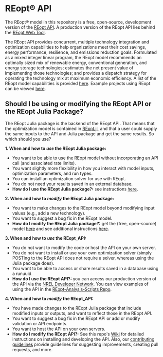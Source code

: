 REopt® API
=========
The REopt® model in this repository is a free, open-source, development version of the [REopt API](https://developer.nrel.gov/docs/energy-optimization/reopt/). A production version of the REopt API lies behind the [REopt Web Tool](https://reopt.nrel.gov/tool).

The REopt API provides concurrent, multiple technology integration and optimization capabilities to help organizations meet their cost savings, energy performance, resilience, and emissions reduction goals. Formulated as a mixed integer linear program, the REopt model recommends an optimally sized mix of renewable energy, conventional generation, and energy storage technologies; estimates the net present value of implementing those technologies; and provides a dispatch strategy for operating the technology mix at maximum economic efficiency. A list of the REopt model capabilities is provided [here](https://reopt.nrel.gov/about/capabilities.html). Example projects using REopt can be viewed [here](https://reopt.nrel.gov/projects/).

## Should I be using or modifying the REopt API or the REopt Julia Package? 

The REopt Julia package is the backend of the REopt API. That means that the optimization model is contained in [REopt.jl](https://github.com/NREL/REopt.jl), and that a user could supply the same inputs to the API and Julia package and get the same results. So which should you use? 

**1. When and how to _use_ the REopt Julia package:**
- You want to be able to use the REopt model without incorporating an API call (and associated rate limits).
- You want slightly more flexibility in how you interact with model inputs, optimization parameters, and run types.
- You can install an optimization solver for use with REopt.
- You do not need your results saved in an external database. 
- **How do I use the REopt Julia package?:** see instructions [here](https://nrel.github.io/REopt.jl/dev/).
  
**2. When and how to _modify_ the REopt Julia package:**
- You want to make changes to the REopt model beyond modifying input values (e.g., add a new technology).
- You want to suggest a bug fix in the REopt model.
- **How do I modify the REopt Julia package?:** get the (free, open-source) model [here](https://github.com/NREL/REopt.jl) and see additional instructions [here](https://nrel.github.io/REopt.jl/dev/).
  
**3. When and how to _use_ the REopt_API:**
- You do not want to modify the code or host the API on your own server. 
- You do not want to install or use your own optimization solver (simply POSTing to the REopt API does not require a solver, whereas using the Julia package does).
- You want to be able to access or share results saved in a database using a runuuid.
- **How do I use the REopt API?:** you can access our production version of the API via the [NREL Developer Network](https://developer.nrel.gov/docs/energy-optimization/reopt/). You can view examples of using the API in the [REopt-Analysis-Scripts Repo](https://github.com/NREL/REopt-Analysis-Scripts/wiki).

**4. When and how to _modify_ the REopt_API:**
- You have made changes to the REopt Julia package that include modified inputs or outputs, and want to reflect those in the REopt API.
- You want to suggest a bug fix in the REopt API or add or modify validation or API endpoints.
- You want to host the API on your own servers.
- **How do I modify the REopt API?:** See this repo's [Wiki](https://github.com/NREL/reopt_api/wiki) for detailed instructions on installing and developing the API. Also, our [contributing guidelines](https://github.com/NREL/reopt_api/blob/develop/CONTRIBUTING.md) provide guidelines for suggesting improvements, creating pull requests, and more.
